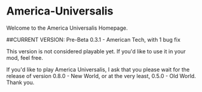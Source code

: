 # America-Universalis

Welcome to the America Universalis Homepage.

##CURRENT VERSION:
Pre-Beta 0.3.1 - American Tech, with 1 bug fix
  
  This version is not considered playable yet.
  If you'd like to use it in your mod, feel free.
  
  If you'd like to play America Universalis,
  I ask that you please wait for the release
  of version 0.8.0 - New World, or at the very
  least, 0.5.0 - Old World. Thank you.
